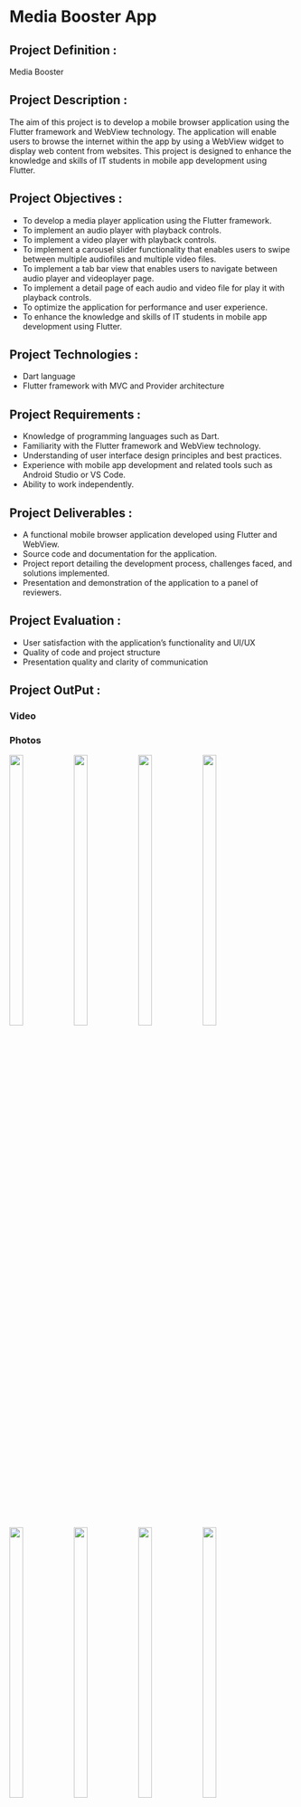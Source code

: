 # Media Booster App

## Project Definition :

Media Booster

## Project Description :

The aim of this project is to develop a mobile browser application using the Flutter framework
and WebView technology. The application will enable users to browse the internet within the app
by using a WebView widget to display web content from websites. This project is designed to
enhance the knowledge and skills of IT students in mobile app development using Flutter.

## Project Objectives :

- To develop a media player application using the Flutter framework.
- To implement an audio player with playback controls.
- To implement a video player with playback controls.
- To implement a carousel slider functionality that enables users to swipe between multiple audiofiles and multiple video files.
- To implement a tab bar view that enables users to navigate between audio player and videoplayer page.
- To implement a detail page of each audio and video file for play it with playback controls.
- To optimize the application for performance and user experience.
- To enhance the knowledge and skills of IT students in mobile app development using Flutter.

## Project Technologies :

- Dart language
- Flutter framework with MVC and Provider architecture

## Project Requirements :

- Knowledge of programming languages such as Dart.
- Familiarity with the Flutter framework and WebView technology.
- Understanding of user interface design principles and best practices.
- Experience with mobile app development and related tools such as Android Studio or VS Code.
- Ability to work independently.

## Project Deliverables :

- A functional mobile browser application developed using Flutter and WebView.
- Source code and documentation for the application.
- Project report detailing the development process, challenges faced, and solutions implemented.
- Presentation and demonstration of the application to a panel of reviewers.

## Project Evaluation :

- User satisfaction with the application’s functionality and UI/UX
- Quality of code and project structure
- Presentation quality and clarity of communication

## Project OutPut :

### Video


### Photos

<p>
  <img align = "left"  src = "https://github.com/SJaynesh/PR3_media_booster_app/assets/115562979/a88981cd-0bdb-42c0-9c1f-32210fbe0f8d.jpg" width=22% height=35% >
  
  <img align = "left"  src = "https://github.com/SJaynesh/PR3_media_booster_app/assets/115562979/93f86680-7cf2-4198-9b97-019a97d3f96f.jpg" width=22% height=35% >
 
 <img align = "left"  src = "https://github.com/SJaynesh/PR3_media_booster_app/assets/115562979/0bf408c7-921e-462d-9253-6b1f2c199eb0.jpg" width=22% height=35% >
 
 <img  src = "https://github.com/SJaynesh/PR3_media_booster_app/assets/115562979/9bd16aaf-79d7-4878-8630-1da90309837e.jpg" width=22% height=35% >
  
 <img align = "left"  src = "https://github.com/SJaynesh/PR3_media_booster_app/assets/115562979/4786b79c-59a8-4fea-ae4c-64e0690b38a5.jpg" width=22% height=35% >
 
 <img align = "left"  src = "https://github.com/SJaynesh/PR3_media_booster_app/assets/115562979/1d74526c-90ac-4e10-833d-2ed09301e2c5.jpg" width=22% height=35% >
 
 <img align = "left"  src = "https://github.com/SJaynesh/PR3_media_booster_app/assets/115562979/ebb143e1-dc43-411c-b07d-371d27715535.jpg" width=22% height=35% >
 
 <img  src = "https://github.com/SJaynesh/PR3_media_booster_app/assets/115562979/bdffa76f-9c79-4389-96e8-05efa3c73805.jpg" width=22% height=35% >
  
 <img align = "left"  src = "https://github.com/SJaynesh/PR3_media_booster_app/assets/115562979/bffdc5a5-2280-4a05-aada-f4f4cae6b4a4.jpg" width=22% height=35% >
 
 <imgalign = "left"  src = "https://github.com/SJaynesh/PR3_media_booster_app/assets/115562979/cbc74e9c-3a36-4ee6-9c6d-008dce91c289.jpg" width=22% height=35% >
 
 <img align = "left"  src = "https://github.com/SJaynesh/PR3_media_booster_app/assets/115562979/febd43de-e7df-4b1a-ae7c-ae559edf9b2e.jpg" width=22% height=35% >
 
 <img  src = "https://github.com/SJaynesh/PR3_media_booster_app/assets/115562979/538e35e8-e14d-40ba-a7ce-3d3f42b385ab.jpg" width=22% height=35% >
  
 <img align = "left"  src = "https://github.com/SJaynesh/PR3_media_booster_app/assets/115562979/3f16f6aa-5cc5-4b76-9590-f184a927ebd4.jpg" width=22% height=35% >
 
 <img align = "left"  src = "https://github.com/SJaynesh/PR3_media_booster_app/assets/115562979/b5fd514f-27e0-41a0-a7e0-7984e6a5884d.jpg" width=22% height=35% >
 
 <img align = "left"  src = "https://github.com/SJaynesh/PR3_media_booster_app/assets/115562979/416a3b0c-09b2-45f7-a29c-936ad7e6fe0f.jpg" width=22% height=35% >
 
 <img  src = "https://github.com/SJaynesh/PR3_media_booster_app/assets/115562979/6be72481-9819-42f0-a0f3-bc53bb567c99.jpg" width=22% height=35% >
  
 <img align = "left"  src = "https://github.com/SJaynesh/PR3_media_booster_app/assets/115562979/c3f6c148-1d1c-4aad-be0e-a5403d027d37.jpg" width=22% height=35% >
 
 <img align = "left"  src = "https://github.com/SJaynesh/PR3_media_booster_app/assets/115562979/b7924c10-8094-4ab2-a334-39b9ecdb516d.jpg" width=22% height=35% >
 
 <img align = "left"  src = "https://github.com/SJaynesh/PR3_media_booster_app/assets/115562979/dfc85073-d639-4b6c-8d22-8de117cb2cea.jpg" width=22% height=35% >
 
 <img   src = "https://github.com/SJaynesh/PR3_media_booster_app/assets/115562979/1b9b42dc-cd83-4460-8f68-98ae242ad58b.jpg" width=22% height=35% >
  
 <img align = "left"  src = "https://github.com/SJaynesh/PR3_media_booster_app/assets/115562979/d8dd4425-e1fd-422e-ad54-e7226102123a.jpg" width=22% height=35% >
 
 <img align = "left"  src = "https://github.com/SJaynesh/PR3_media_booster_app/assets/115562979/9c0d51cd-d05d-491c-bce6-b78a094e73ce.jpg" width=22% height=35% >
 
 <img align = "left"  src = "https://github.com/SJaynesh/PR3_media_booster_app/assets/115562979/e13f6eb3-7c2c-4650-bb20-a49cae6c06f9.jpg" width=22% height=35% >
 
 <img   src = "https://github.com/SJaynesh/PR3_media_booster_app/assets/115562979/3af851a5-5b06-4be5-bf67-52ee9f745723.jpg" width=22% height=35% >
 
  
 <img align = "left"  src = "https://github.com/SJaynesh/PR3_media_booster_app/assets/115562979/c2089287-8274-4adc-b81f-1fe4c9a78809.jpg" width=22% height=35% >
 
 <img   src = "https://github.com/SJaynesh/PR3_media_booster_app/assets/115562979/cb1a3df4-c857-4518-8dee-a5f05731ef2f.jpg" width=22% height=35% >
 
 </p>
